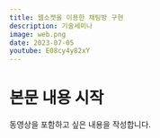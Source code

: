 ```yaml
---
title: 웹소켓을 이용한 채팅방 구현
description: 기술세미나 
image: web.png
date: 2023-07-05
youtube: E08cy4y82xY
---
```


# 본문 내용 시작

동영상을 포함하고 싶은 내용을 작성합니다.



